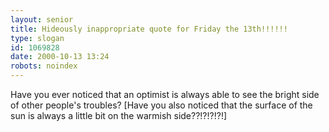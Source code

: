 ```yaml
---
layout: senior
title: Hideously inappropriate quote for Friday the 13th!!!!!!
type: slogan
id: 1069828
date: 2000-10-13 13:24
robots: noindex
---
```

Have you ever noticed that an optimist is always able to see the bright side of other people's troubles? [Have you also noticed that the surface of the sun is always a little bit on the warmish side??!?!?!?!]